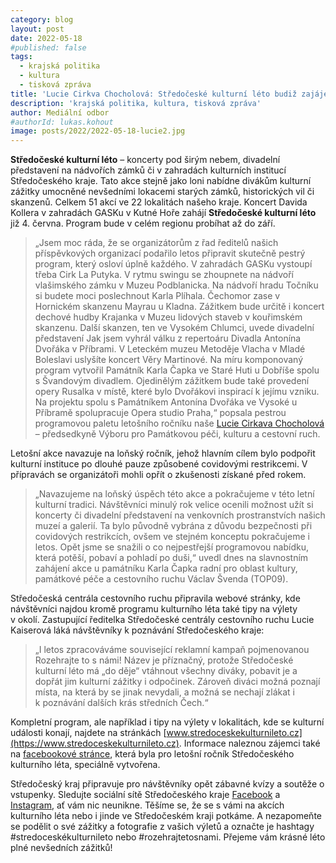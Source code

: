 ```yaml
---
category: blog
layout: post
date: 2022-05-18
#published: false
tags: 
  - krajská politika
  - kultura
  - tisková zpráva
title: 'Lucie Cirkva Chocholová: Středočeské kulturní léto budiž zajájeno!'
description: 'krajská politika, kultura, tisková zpráva'
author: Mediální odbor
#authorId: lukas.kohout
image: posts/2022/2022-05-18-lucie2.jpg
---
```


**Středočeské kulturní léto** – koncerty pod širým nebem, divadelní představení na nádvořích zámků či v zahradách kulturních institucí Středočeského kraje. Tato akce stejně jako loni nabídne divákům kulturní zážitky umocněné nevšedními lokacemi starých zámků, historických vil či skanzenů. Celkem 51 akcí ve 22 lokalitách našeho kraje. Koncert Davida Kollera v zahradách GASKu v Kutné Hoře zahájí **Středočeské kulturní léto** již 4. června. Program bude v celém regionu probíhat až do září. 

> „Jsem moc ráda, že se organizátorům z řad ředitelů našich příspěvkových organizací podařilo letos připravit skutečně pestrý program, který osloví úplně každého. V zahradách GASKu vystoupí třeba Cirk La Putyka. V rytmu swingu se zhoupnete na nádvoří vlašimského zámku v Muzeu Podblanicka. Na nádvoří hradu Točníku si budete moci poslechnout Karla Plíhala. Čechomor zase v Hornickém skanzenu Mayrau u Kladna. Zážitkem bude určitě i koncert dechové hudby Krajanka v Muzeu lidových staveb v kouřimském skanzenu. Další skanzen, ten ve Vysokém Chlumci, uvede divadelní představení Jak jsem vyhrál válku z repertoáru Divadla Antonína Dvořáka v Příbrami. V Leteckém muzeu Metoděje Vlacha v Mladé Boleslavi uslyšíte koncert Věry Martinové. Na míru komponovaný program vytvořil Památník Karla Čapka ve Staré Huti u Dobříše spolu s Švandovým divadlem. Ojedinělým zážitkem bude také provedení opery Rusalka v místě, které bylo Dvořákovi inspirací k jejímu vzniku. Na projektu spolu s Památníkem Antonína Dvořáka ve Vysoké u Příbramě spolupracuje Opera studio Praha,“ popsala pestrou programovou paletu letošního ročníku naše [Lucie Cirkava Chocholová](https://stredocesky.pirati.cz/lide/lucie-chocholova/) – předsedkyně Výboru pro Památkovou péči, kulturu a cestovní ruch.

Letošní akce navazuje na loňský ročník, jehož hlavním cílem bylo podpořit kulturní instituce po dlouhé pauze způsobené covidovými restrikcemi. V přípravách se organizátoři mohli opřít o zkušenosti získané před rokem. 

> „Navazujeme na loňský úspěch této akce a pokračujeme v této letní kulturní tradici. Návštěvníci minulý rok velice ocenili možnost užít si koncerty či divadelní představení na venkovních prostranstvích našich muzeí a galerií. Ta bylo původně vybrána z důvodu bezpečnosti při covidových restrikcích, ovšem ve stejném konceptu pokračujeme i letos. Opět jsme se snažili o co nejpestřejší programovou nabídku, která potěší, pobaví a pohladí po duši,“ uvedl dnes na slavnostním zahájení akce u památníku Karla Čapka radní pro oblast kultury, památkové péče a cestovního ruchu Václav Švenda (TOP09). 
 
Středočeská centrála cestovního ruchu připravila webové stránky, kde návštěvníci najdou kromě programu kulturního léta také tipy na výlety v okolí. Zastupující ředitelka Středočeské centrály cestovního ruchu Lucie Kaiserová láká návštěvníky k poznávání Středočeského kraje: 

>„I letos zpracováváme související reklamní kampaň pojmenovanou Rozehrajte to s námi! Název je příznačný, protože Středočeské kulturní léto má „do děje“ vtáhnout všechny diváky, pobavit je a dopřát jim kulturní zážitky i odpočinek. Zároveň diváci možná poznají místa, na která by se jinak nevydali, a možná se nechají zlákat i k poznávání dalších krás středních Čech.“  

Kompletní program, ale například i tipy na výlety v lokalitách, kde se kulturní události konají, najdete na stránkách [www.stredoceskekulturnileto.cz](https://www.stredoceskekulturnileto.cz). Informace naleznou zájemci také na [facebookové stránce](https://www.facebook.com/stredoceskekulturnileto), která byla pro letošní ročník Středočeského kulturního léta, speciálně vytvořena.  

Středočeský kraj připravuje pro návštěvníky opět zábavné kvízy a soutěže o vstupenky. Sledujte sociální sítě Středočeského kraje [Facebook](https://www.facebook.com/KrajskyUradStredoceskehoKraje) a [Instagram](https://www.instagram.com/stredocesky_kraj_official/), ať vám nic neunikne. Těšíme se, že se s vámi na akcích kulturního léta nebo i jinde ve Středočeském kraji potkáme. A nezapomeňte se podělit o své zážitky a fotografie z vašich výletů a označte je hashtagy #stredoceskékulturnileto nebo #rozehrajtetosnami. Přejeme vám krásné léto plné nevšedních zážitků! 
